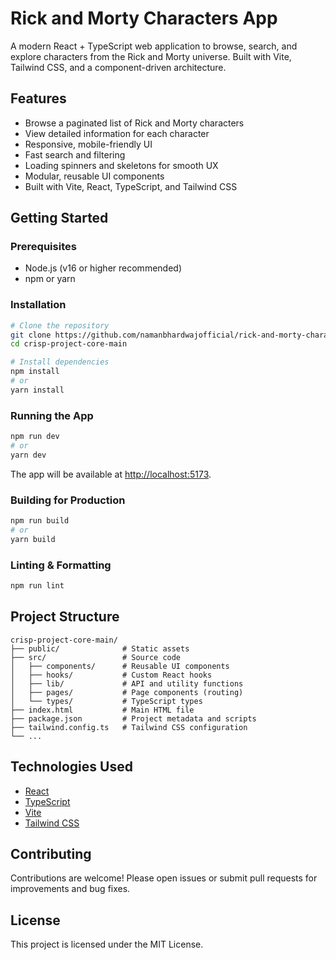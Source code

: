 # Rick and Morty Characters App

A modern React + TypeScript web application to browse, search, and explore characters from the Rick and Morty universe. Built with Vite, Tailwind CSS, and a component-driven architecture.

## Features

- Browse a paginated list of Rick and Morty characters
- View detailed information for each character
- Responsive, mobile-friendly UI
- Fast search and filtering
- Loading spinners and skeletons for smooth UX
- Modular, reusable UI components
- Built with Vite, React, TypeScript, and Tailwind CSS

## Getting Started

### Prerequisites

- Node.js (v16 or higher recommended)
- npm or yarn

### Installation

```bash
# Clone the repository
git clone https://github.com/namanbhardwajofficial/rick-and-morty-characters.git
cd crisp-project-core-main

# Install dependencies
npm install
# or
yarn install
```

### Running the App

```bash
npm run dev
# or
yarn dev
```

The app will be available at [http://localhost:5173](http://localhost:5173).

### Building for Production

```bash
npm run build
# or
yarn build
```

### Linting & Formatting

```bash
npm run lint
```

## Project Structure

```
crisp-project-core-main/
├── public/              # Static assets
├── src/                 # Source code
│   ├── components/      # Reusable UI components
│   ├── hooks/           # Custom React hooks
│   ├── lib/             # API and utility functions
│   ├── pages/           # Page components (routing)
│   └── types/           # TypeScript types
├── index.html           # Main HTML file
├── package.json         # Project metadata and scripts
├── tailwind.config.ts   # Tailwind CSS configuration
└── ...
```

## Technologies Used

- [React](https://react.dev/)
- [TypeScript](https://www.typescriptlang.org/)
- [Vite](https://vitejs.dev/)
- [Tailwind CSS](https://tailwindcss.com/)

## Contributing

Contributions are welcome! Please open issues or submit pull requests for improvements and bug fixes.

## License

This project is licensed under the MIT License.
